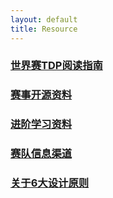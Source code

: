 ```yaml
---
layout: default 
title: Resource
---
```

### [世界赛TDP阅读指南](世界赛TDP阅读指南.md)
### [赛事开源资料](赛事开源资料.md)
### [进阶学习资料](进阶学习资料.md)
### [赛队信息渠道](赛队信息渠道.md)
### [关于6大设计原则](关于6大设计原则.md)

